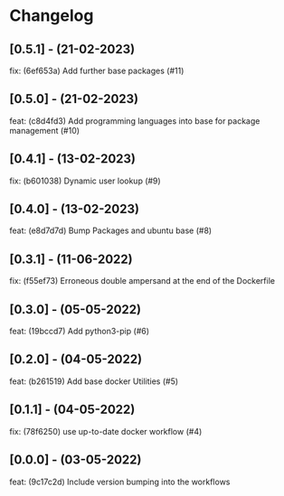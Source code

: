 # Changelog

## [0.5.1] - (21-02-2023)
fix: (6ef653a) Add further base packages (#11)

## [0.5.0] - (21-02-2023)
feat: (c8d4fd3) Add programming languages into base for package management (#10)

## [0.4.1] - (13-02-2023)
fix: (b601038) Dynamic user lookup (#9)

## [0.4.0] - (13-02-2023)
feat: (e8d7d7d) Bump Packages and ubuntu base (#8)

## [0.3.1] - (11-06-2022)
fix: (f55ef73) Erroneous double ampersand at the end of the Dockerfile

## [0.3.0] - (05-05-2022)
feat: (19bccd7) Add python3-pip (#6)

## [0.2.0] - (04-05-2022)
feat: (b261519) Add base docker Utilities (#5)

## [0.1.1] - (04-05-2022)
fix: (78f6250) use up-to-date docker workflow (#4)

## [0.0.0] - (03-05-2022)
feat: (9c17c2d) Include version bumping into the workflows
